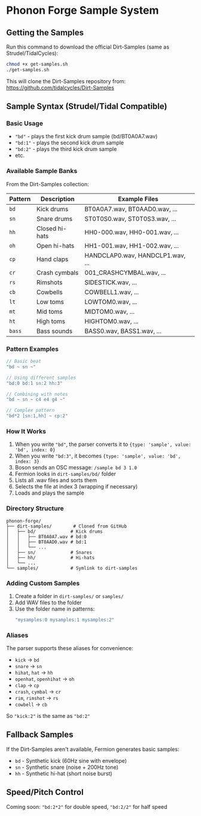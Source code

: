 # Phonon Forge Sample System

## Getting the Samples

Run this command to download the official Dirt-Samples (same as Strudel/TidalCycles):

```bash
chmod +x get-samples.sh
./get-samples.sh
```

This will clone the Dirt-Samples repository from:
https://github.com/tidalcycles/Dirt-Samples

## Sample Syntax (Strudel/Tidal Compatible)

### Basic Usage
- `"bd"` - plays the first kick drum sample (bd/BT0A0A7.wav)
- `"bd:1"` - plays the second kick drum sample  
- `"bd:2"` - plays the third kick drum sample
- etc.

### Available Sample Banks

From the Dirt-Samples collection:

| Pattern | Description | Example Files |
|---------|-------------|---------------|
| `bd` | Kick drums | BT0A0A7.wav, BT0AAD0.wav, ... |
| `sn` | Snare drums | ST0T0S0.wav, ST0T0S3.wav, ... |
| `hh` | Closed hi-hats | HH0-000.wav, HH0-001.wav, ... |
| `oh` | Open hi-hats | HH1-001.wav, HH1-002.wav, ... |
| `cp` | Hand claps | HANDCLAP0.wav, HANDCLP1.wav, ... |
| `cr` | Crash cymbals | 001_CRASHCYMBAL.wav, ... |
| `rs` | Rimshots | SIDESTICK.wav, ... |
| `cb` | Cowbells | COWBELL1.wav, ... |
| `lt` | Low toms | LOWTOM0.wav, ... |
| `mt` | Mid toms | MIDTOM0.wav, ... |
| `ht` | High toms | HIGHTOM0.wav, ... |
| `bass` | Bass sounds | BASS0.wav, BASS1.wav, ... |

### Pattern Examples

```javascript
// Basic beat
"bd ~ sn ~"

// Using different samples
"bd:0 bd:1 sn:2 hh:3"

// Combining with notes
"bd ~ sn ~ c4 e4 g4 ~"

// Complex pattern
"bd*2 [sn:1,hh] ~ cp:2"
```

### How It Works

1. When you write `"bd"`, the parser converts it to `{type: 'sample', value: 'bd', index: 0}`
2. When you write `"bd:3"`, it becomes `{type: 'sample', value: 'bd', index: 3}`
3. Boson sends an OSC message: `/sample bd 3 1.0`
4. Fermion looks in `dirt-samples/bd/` folder
5. Lists all .wav files and sorts them
6. Selects the file at index 3 (wrapping if necessary)
7. Loads and plays the sample

### Directory Structure

```
phonon-forge/
├── dirt-samples/        # Cloned from GitHub
│   ├── bd/             # Kick drums
│   │   ├── BT0A0A7.wav # bd:0
│   │   ├── BT0AAD0.wav # bd:1
│   │   └── ...
│   ├── sn/             # Snares
│   ├── hh/             # Hi-hats
│   └── ...
└── samples/            # Symlink to dirt-samples
```

### Adding Custom Samples

1. Create a folder in `dirt-samples/` or `samples/`
2. Add WAV files to the folder
3. Use the folder name in patterns:
   ```javascript
   "mysamples:0 mysamples:1 mysamples:2"
   ```

### Aliases

The parser supports these aliases for convenience:

- `kick` → `bd`
- `snare` → `sn`
- `hihat`, `hat` → `hh`
- `openhat`, `openhihat` → `oh`
- `clap` → `cp`
- `crash`, `cymbal` → `cr`
- `rim`, `rimshot` → `rs`
- `cowbell` → `cb`

So `"kick:2"` is the same as `"bd:2"`

## Fallback Samples

If the Dirt-Samples aren't available, Fermion generates basic samples:
- `bd` - Synthetic kick (60Hz sine with envelope)
- `sn` - Synthetic snare (noise + 200Hz tone)
- `hh` - Synthetic hi-hat (short noise burst)

## Speed/Pitch Control

Coming soon: `"bd:2*2"` for double speed, `"bd:2/2"` for half speed